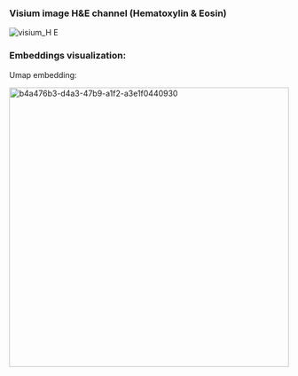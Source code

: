 ### Visium image H&E channel (Hematoxylin & Eosin)

![visium_H E](https://github.com/user-attachments/assets/f7963093-1f31-4682-884a-7a9cc59fff7a)

### Embeddings visualization:

Umap embedding:

<img width="504" alt="b4a476b3-d4a3-47b9-a1f2-a3e1f0440930" src="https://github.com/user-attachments/assets/0c773de6-e534-41b7-9e01-38d9040d79e3" />
